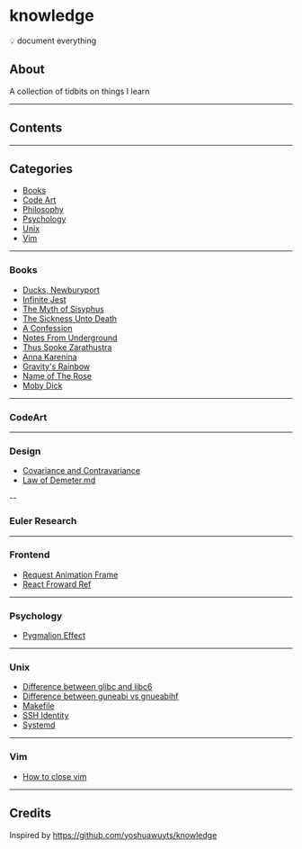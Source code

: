 # knowledge
💡 document everything

## About

A collection of tidbits on things I learn

---

## Contents

---

## Categories

- [Books](#books)
- [Code Art](#CodeArt)
- [Philosophy](#philosophy)
- [Psychology](#psychology)
- [Unix](#unix)
- [Vim](#vim)

---

### Books

- [Ducks, Newburyport](/books/experimental/ducks-newburyport.yml)
- [Infinite Jest](/books/experimental/infinite-jest.yml)
- [The Myth of Sisyphus](/books/absurdism/the-myth-of-sisyphus.yml)
- [The Sickness Unto Death](/books/absurdism/the-sickness-unto-death.yml)
- [A Confession](/books/existentialism/a-confession.yml)
- [Notes From Underground](/books/existentialism/notes-from-underground.yml)
- [Thus Spoke Zarathustra](/books/philosophy/thus-spoke-zarathustra.yml)
- [Anna Karenina](/books/realism/anna-karenina.yml)
- [Gravity's Rainbow](/books/fiction/gravity-s-rainbow.yml)
- [Name of The Rose](/books/fiction/name-of-the-rose.yml)
- [Moby Dick](/books/fiction/moby-dick.yml)

---

### CodeArt

---

### Design

- [Covariance and Contravariance](/design/covariance-and-contravariance.md)
- [Law of Demeter.md](/design/law-of-demeter.md)

--

### Euler Research

---

### Frontend

- [Request Animation Frame](/frontend/browser/raf.md)
- [React Froward Ref](/frontend/react/forward-ref.md)

---

### Psychology

- [Pygmalion Effect](/psychology/pygmalion-effect.md)

---

### Unix

- [Difference between glibc and libc6](/unix/diff-libgc-and-libc6.md)
- [Difference between guneabi vs gnueabihf](/unix/gnuabi-vs-gnueabihf.md)
- [Makefile](/unix/makefile.md)
- [SSH Identity](/unix/ssh-identity.md)
- [Systemd](unix/systemd.md)

---

### Vim

- [How to close vim](/vim/how-to-close.md)

---

## Credits

Inspired by https://github.com/yoshuawuyts/knowledge
